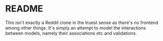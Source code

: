 # README

This isn't exactly a Reddit clone in the truest sense as there's no frontend among other things. It's simply an attempt to model the interactions between models, namely their associations etc and validations.